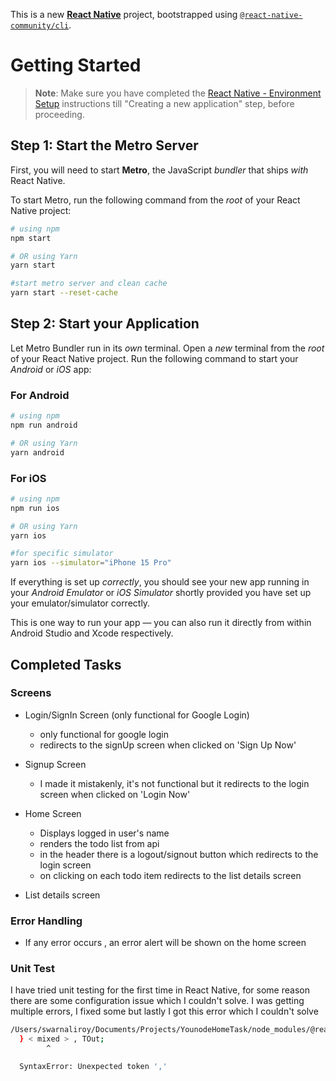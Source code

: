 This is a new [**React Native**](https://reactnative.dev) project, bootstrapped using [`@react-native-community/cli`](https://github.com/react-native-community/cli).

# Getting Started

> **Note**: Make sure you have completed the [React Native - Environment Setup](https://reactnative.dev/docs/environment-setup) instructions till "Creating a new application" step, before proceeding.

## Step 1: Start the Metro Server

First, you will need to start **Metro**, the JavaScript _bundler_ that ships _with_ React Native.

To start Metro, run the following command from the _root_ of your React Native project:

```bash
# using npm
npm start

# OR using Yarn
yarn start

#start metro server and clean cache
yarn start --reset-cache
```

## Step 2: Start your Application

Let Metro Bundler run in its _own_ terminal. Open a _new_ terminal from the _root_ of your React Native project. Run the following command to start your _Android_ or _iOS_ app:

### For Android

```bash
# using npm
npm run android

# OR using Yarn
yarn android
```

### For iOS

```bash
# using npm
npm run ios

# OR using Yarn
yarn ios

#for specific simulator
yarn ios --simulator="iPhone 15 Pro"
```

If everything is set up _correctly_, you should see your new app running in your _Android Emulator_ or _iOS Simulator_ shortly provided you have set up your emulator/simulator correctly.

This is one way to run your app — you can also run it directly from within Android Studio and Xcode respectively.

## Completed Tasks

### Screens

- Login/SignIn Screen (only functional for Google Login)

  - only functional for google login
  - redirects to the signUp screen when clicked on 'Sign Up Now'

- Signup Screen

  - I made it mistakenly, it's not functional but it redirects to the login screen when clicked on 'Login Now'

- Home Screen

  - Displays logged in user's name
  - renders the todo list from api
  - in the header there is a logout/signout button which redirects to the login screen
  - on clicking on each todo item redirects to the list details screen

- List details screen

### Error Handling

- If any error occurs , an error alert will be shown on the home screen

### Unit Test

I have tried unit testing for the first time in React Native, for some reason there are some configuration issue which I couldn't solve. I was getting multiple errors, I fixed some but lastly I got this error which I couldn't solve

```bash
/Users/swarnaliroy/Documents/Projects/YounodeHomeTask/node_modules/@react-native/js-polyfills/error-guard.js:44
  } < mixed > , TOut;
        ^

  SyntaxError: Unexpected token ','
```
